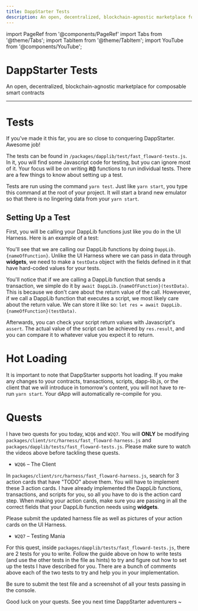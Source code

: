 ```yaml
---
title: DappStarter Tests
description: An open, decentralized, blockchain-agnostic marketplace for composable smart contracts
---
```


import PageRef from '@components/PageRef'
import Tabs from '@theme/Tabs';
import TabItem from '@theme/TabItem';
import YouTube from '@components/YouTube';

# DappStarter Tests

An open, decentralized, blockchain-agnostic marketplace for composable smart contracts

---

<YouTube videoId="0fBhXLJEr9Q"/>

# Tests

If you've made it this far, you are so close to conquering DappStarter. Awesome job!

The tests can be found in `/packages/dapplib/test/fast_floward-tests.js`. In it, you will find some Javascript code for testing, but you can ignore most of it. Your focus will be on writing **it()** functions to run individual tests. There are a few things to know about setting up a test.

Tests are run using the command `yarn test`. Just like `yarn start`, you type this command at the root of your project. It will start a brand new emulator so that there is no lingering data from your `yarn start`.

## Setting Up a Test

First, you will be calling your DappLib functions just like you do in the UI Harness. Here is an example of a test:

<!-- ![Test](images/test.png) -->

You'll see that we are calling our DappLib functions by doing `DappLib.{nameOfFunction}`. Unlike the UI Harness where we can pass in data through **widgets**, we need to make a `testData` object with the fields defined in it that have hard-coded values for your tests.

You'll notice that if we are calling a DappLib function that sends a transaction, we simple do it by `await DappLib.{nameOfFunction}(testData)`. This is because we don't care about the return value of the call. Howevever, if we call a DappLib function that executes a script, we most likely care about the return value. We can store it like so: `let res = await DappLib.{nameOfFunction}(testData)`.

Afterwards, you can check your script return values with Javascript's `assert`. The actual value of the script can be achieved by `res.result`, and you can compare it to whatever value you expect it to return.

# Hot Loading

It is important to note that DappStarter supports hot loading. If you make any changes to your contracts, transactions, scripts, dapp-lib.js, or the client that we will introduce in tomorrow's content, you will not have to re-run `yarn start`. Your dApp will automatically re-compile for you.

# Quests

I have two quests for you today, `W2Q6` and `W2Q7`. You will **ONLY** be modifying `packages/client/src/harness/fast_floward-harness.js` and `packages/dapplib/tests/fast_floward-tests.js`. Please make sure to watch the videos above before tackling these quests.

- `W2Q6` – The Client

In `packages/client/src/harness/fast_floward-harness.js`, search for 3 action cards that have "TODO" above them. You will have to implement these 3 action cards. I have already implemented the DappLib functions, transactions, and scripts for you, so all you have to do is the action card step. When making your action cards, make sure you are passing in all the correct fields that your DappLib function needs using **widgets**.

Please submit the updated harness file as well as pictures of your action cards on the UI Harness.

- `W2Q7` – Testing Mania

For this quest, inside `packages/dapplib/tests/fast_floward-tests.js`, there are 2 tests for you to write. Follow the guide above on how to write tests (and use the other tests in the file as hints) to try and figure out how to set up the tests I have described for you. There are a bunch of comments above each of the two tests to try and help you in your implementation.

Be sure to submit the test file and a screenshot of all your tests passing in the console.

Good luck on your quests. See you next time DappStarter adventurers ~
